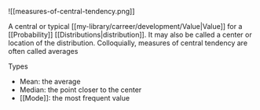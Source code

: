![[measures-of-central-tendency.png]]

A central or typical [[my-library/carreer/development/Value|Value]] for a [[Probability]] [[Distributions|distribution]]. It may also be called a center or location of the distribution. Colloquially, measures of central tendency are often called averages

Types

- Mean: the average
- Median: the point closer to the center
- [[Mode]]: the most frequent value